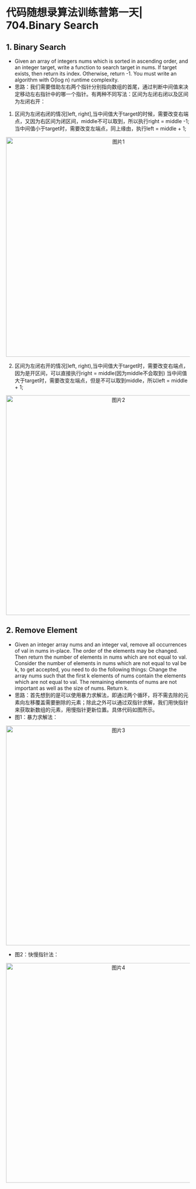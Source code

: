 # 代码随想录算法训练营第一天| 704.Binary Search
## 1. Binary Search
* Given an array of integers nums which is sorted in ascending order, and an integer target, write a function to search target in nums. If target exists, then return its index. Otherwise, return -1. You must write an algorithm with O(log n) runtime complexity.
* 思路：我们需要借助左右两个指针分别指向数组的首尾，通过判断中间值来决定移动左右指针中的哪一个指针。有两种不同写法：区间为左闭右闭以及区间为左闭右开：
1. 区间为左闭右闭的情况[left, right],当中间值大于target的时候，需要改变右端点，又因为右区间为闭区间，middle不可以取到，所以执行right = middle -1;
当中间值小于target时，需要改变左端点，同上缘由，执行left = middle + 1;

<p align="center">
  <img src="https://github.com/user-attachments/assets/18beb37f-a637-4ce9-b231-efcef0e55658" alt="图片1" width="600">
</p>

2. 区间为左闭右开的情况[left, right),当中间值大于target时，需要改变右端点，因为是开区间，可以直接执行right = middle(因为middle不会取到)
当中间值大于target时，需要改变左端点，但是不可以取到middle，所以left = middle + 1;

<p align="center">
  <img src="https://github.com/user-attachments/assets/7f01cd03-4144-4b68-9b42-18347d077cd7" alt="图片2" width="600">
</p>

## 2. Remove Element
* Given an integer array nums and an integer val, remove all occurrences of val in nums in-place. The order of the elements may be changed. Then return the number of elements in nums which are not equal to val.
Consider the number of elements in nums which are not equal to val be k, to get accepted, you need to do the following things:
Change the array nums such that the first k elements of nums contain the elements which are not equal to val. The remaining elements of nums are not important as well as the size of nums.
Return k.
* 思路：首先想到的是可以使用暴力求解法，即通过两个循环，将不需去除的元素向左移覆盖需要删除的元素；除此之外可以通过双指针求解，我们用快指针来获取新数组的元素，用慢指针更新位置。具体代码如图所示。
* 图1：暴力求解法：

<p align="center">
  <img src="https://github.com/user-attachments/assets/2162d200-1f20-4026-95fe-faaa164ee38d" alt="图片3" width="600">
</p>

* 图2：快慢指针法：

<p align="center">
  <img src="https://github.com/user-attachments/assets/ff6402ea-81c9-408d-a1e0-874016312e9a" alt="图片4" width="600">
</p>



